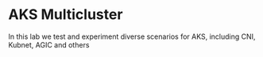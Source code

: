# AKS Multicluster
In this lab we test and experiment diverse scenarios for AKS, including CNI, Kubnet, AGIC and others

